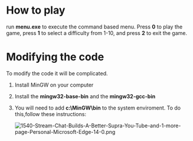 # How to play
run **menu.exe** to execute the command based menu. Press **0** to play the game, press **1** to select a difficulty from 1-10, and press **2** to exit the game.

# Modifying the code
To modify the code it will be complicated.

1. Install MinGW on your computer
2. Install the **mingw32-base-bin** and the **mingw32-gcc-bin**
3. You will need to add **c:\MinGW\bin** to the system enviroment. To do this,follow these instructions:
    
     ![1540-Stream-Chat-Builds-A-Better-Supra-You-Tube-and-1-more-page-Personal-Microsoft-Edge-14-0.png](https://i.postimg.cc/1tBm8hJJ/1540-Stream-Chat-Builds-A-Better-Supra-You-Tube-and-1-more-page-Personal-Microsoft-Edge-14-0.png)

